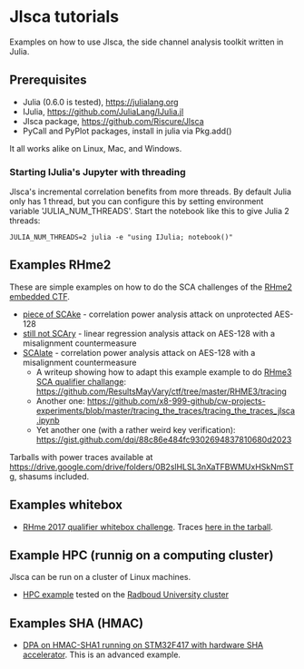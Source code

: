# Jlsca tutorials
Examples on how to use Jlsca, the side channel analysis toolkit written in Julia.

## Prerequisites

* Julia (0.6.0 is tested), https://julialang.org
* IJulia, https://github.com/JuliaLang/IJulia.jl
* Jlsca package, https://github.com/Riscure/Jlsca
* PyCall and PyPlot packages, install in julia via Pkg.add()

It all works alike on Linux, Mac, and Windows.

### Starting IJulia's Jupyter with threading

Jlsca's incremental correlation benefits from more threads. By default Julia only has 1 thread, but you can configure this by setting environment variable 'JULIA_NUM_THREADS'. Start the notebook like this to give Julia 2 threads:

```
JULIA_NUM_THREADS=2 julia -e "using IJulia; notebook()"
```

## Examples RHme2

These are simple examples on how to do the SCA challenges of the [RHme2 embedded CTF](https://github.com/Riscure/Rhme-2016).

* [piece of SCAke](rhme2-pieceofscake.ipynb) - correlation power analysis attack on unprotected AES-128
* [still not SCAry](rhme2-stillnotscary.ipynb) - linear regression analysis attack on AES-128 with a misalignment countermeasure
* [SCAlate](rhme2-escalate.ipynb) - correlation power analysis attack on AES-128 with a misalignment countermeasure
    * A writeup showing how to adapt this example example to do [RHme3 SCA qualifier challange](https://github.com/Riscure/Rhme-2017/tree/master/prequalifications/Tracing%20the%20Traces): https://github.com/ResultsMayVary/ctf/tree/master/RHME3/tracing
    * Another one: https://github.com/x8-999-github/cw-projects-experiments/blob/master/tracing_the_traces/tracing_the_traces_jlsca.ipynb
    * Yet another one (with a rather weird key verification): https://gist.github.com/dqi/88c86e484fc9302694837810680d2023

Tarballs with power traces available at https://drive.google.com/drive/folders/0B2slHLSL3nXaTFBWMUxHSkNmSTg, shasums included.

## Examples whitebox

* [RHme 2017 qualifier whitebox challenge](rhme2017-qual-wb.ipynb). Traces [here in the tarball](rhme2017-qual-wb-traces.tar.bz2).

## Example HPC (runnig on a computing cluster)

Jlsca can be run on a cluster of Linux machines.

* [HPC example](HPC.md) tested on the [Radboud University cluster](http://wiki.science.ru.nl/cncz/index.php?title=Hardware_servers&setlang=en#.5BReken-.5D.5BCompute_.5Dservers.2Fclusters) 

## Examples SHA (HMAC)

* [DPA on HMAC-SHA1 running on STM32F417 with hardware SHA accelerator](hmacsha1pinata.ipynb). This is an advanced example.
